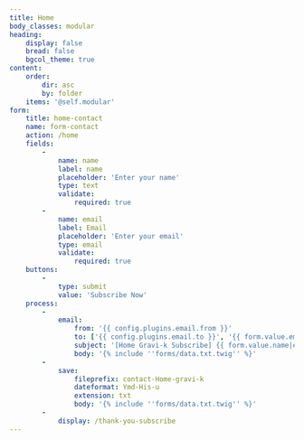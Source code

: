 ```yaml
---
title: Home
body_classes: modular
heading:
    display: false
    bread: false
    bgcol_theme: true
content:
    order:
        dir: asc
        by: folder
    items: '@self.modular'
form:
    title: home-contact
    name: form-contact
    action: /home
    fields:
        -
            name: name
            label: name
            placeholder: 'Enter your name'
            type: text
            validate:
                required: true
        -
            name: email
            label: Email
            placeholder: 'Enter your email'
            type: email
            validate:
                required: true
    buttons:
        -
            type: submit
            value: 'Subscribe Now'
    process:
        -
            email:
                from: '{{ config.plugins.email.from }}'
                to: ['{{ config.plugins.email.to }}', '{{ form.value.email }}']
                subject: '[Home Gravi-k Subscribe] {{ form.value.name|e }}'
                body: '{% include ''forms/data.txt.twig'' %}'
        -
            save:
                fileprefix: contact-Home-gravi-k
                dateformat: Ymd-His-u
                extension: txt
                body: '{% include ''forms/data.txt.twig'' %}'
        -
            display: /thank-you-subscribe
---
```


